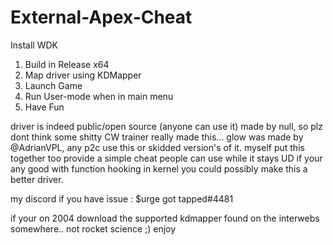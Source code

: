 # External-Apex-Cheat

Install WDK
1) Build in Release x64
2) Map driver using KDMapper
3) Launch Game
4) Run User-mode when in main menu
5) Have Fun 

driver is indeed public/open source (anyone can use it) made by null, so plz dont think some shitty CW trainer really made this...
glow was made by @AdrianVPL, any p2c use this or skidded version's of it. myself put this together too provide a simple cheat people can use while it stays UD
if your any good with function hooking in kernel you could possibly make this a better driver.

my discord if you have issue :  $urge got tapped#4481

if your on 2004 download the supported kdmapper found on the interwebs somewhere.. not rocket science ;)
enjoy 
